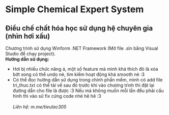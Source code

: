 # Simple Chemical Expert System

## Điều chế chất hóa học sử dụng hệ chuyên gia (nhìn hơi xấu)

Chương trình sử dụng Winform .NET Framework (Mở file .sln bằng Visual Studio để chạy project).\
**Hướng dẫn sử dụng:**
- Hơi bị nhiều chức năng á, một số feature mà mình khá thích đó là xóa bớt xong có thể undo nè, tìm kiếm hoạt động khá smooth nè :3  
- Có thể đọc hướng dẫn sử dụng trong chính phần mềm, mình có add file tri_thuc.txt có thể tải về sau đó trước khi vào chương trình thì đặt lại đường dẫn cho file là được :3 Nếu mà không muốn mỗi lần đều phải cấu hình thì vào sử fix cứng code nhé hê hê :3  
\
*Liên hệ: m.me/tieulac305*

